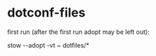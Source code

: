 # dotconf-files

first run (after the first run adopt may be left out):

stow --adopt -vt ~ dotfiles/*
